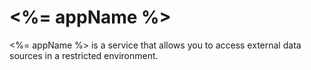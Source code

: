 # <%= appName %>

<%= appName %> is a service that allows you to access external data sources in a restricted environment.
